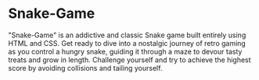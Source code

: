 # Snake-Game
"Snake-Game" is an addictive and classic Snake game built entirely using HTML and CSS. Get ready to dive into a nostalgic journey of retro gaming as you control a hungry snake, guiding it through a maze to devour tasty treats and grow in length. Challenge yourself and try to achieve the highest score by avoiding collisions and tailing yourself.
